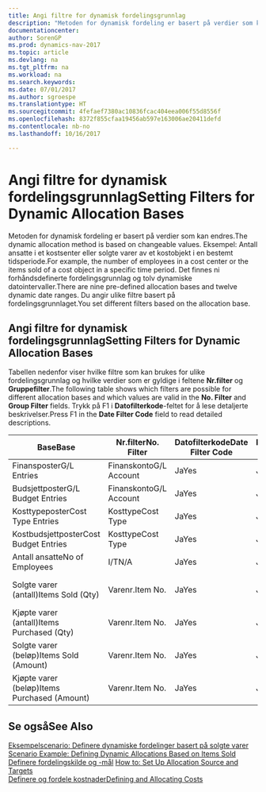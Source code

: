 ```yaml
---
title: Angi filtre for dynamisk fordelingsgrunnlag
description: "Metoden for dynamisk fordeling er basert på verdier som kan endres. Eksempel: Antall ansatte i et kostsenter eller solgte varer av et kostobjekt i en bestemt tidsperiode. Det finnes ni forhåndsdefinerte fordelingsgrunnlag og tolv dynamiske datointervaller. Du angir ulike filtre basert på fordelingsgrunnlaget."
documentationcenter: 
author: SorenGP
ms.prod: dynamics-nav-2017
ms.topic: article
ms.devlang: na
ms.tgt_pltfrm: na
ms.workload: na
ms.search.keywords: 
ms.date: 07/01/2017
ms.author: sgroespe
ms.translationtype: HT
ms.sourcegitcommit: 4fefaef7380ac10836fcac404eea006f55d8556f
ms.openlocfilehash: 8372f855cfaa19456ab597e163006ae20411defd
ms.contentlocale: nb-no
ms.lasthandoff: 10/16/2017

---
```

# <a name="setting-filters-for-dynamic-allocation-bases"></a><span data-ttu-id="30263-106">Angi filtre for dynamisk fordelingsgrunnlag</span><span class="sxs-lookup"><span data-stu-id="30263-106">Setting Filters for Dynamic Allocation Bases</span></span>
<span data-ttu-id="30263-107">Metoden for dynamisk fordeling er basert på verdier som kan endres.</span><span class="sxs-lookup"><span data-stu-id="30263-107">The dynamic allocation method is based on changeable values.</span></span> <span data-ttu-id="30263-108">Eksempel: Antall ansatte i et kostsenter eller solgte varer av et kostobjekt i en bestemt tidsperiode.</span><span class="sxs-lookup"><span data-stu-id="30263-108">For example, the number of employees in a cost center or the items sold of a cost object in a specific time period.</span></span> <span data-ttu-id="30263-109">Det finnes ni forhåndsdefinerte fordelingsgrunnlag og tolv dynamiske datointervaller.</span><span class="sxs-lookup"><span data-stu-id="30263-109">There are nine pre-defined allocation bases and twelve dynamic date ranges.</span></span> <span data-ttu-id="30263-110">Du angir ulike filtre basert på fordelingsgrunnlaget.</span><span class="sxs-lookup"><span data-stu-id="30263-110">You set different filters based on the allocation base.</span></span>  

## <a name="setting-filters-for-dynamic-allocation-bases"></a><span data-ttu-id="30263-111">Angi filtre for dynamisk fordelingsgrunnlag</span><span class="sxs-lookup"><span data-stu-id="30263-111">Setting Filters for Dynamic Allocation Bases</span></span>  
 <span data-ttu-id="30263-112">Tabellen nedenfor viser hvilke filtre som kan brukes for ulike fordelingsgrunnlag og hvilke verdier som er gyldige i feltene **Nr.filter** og **Gruppefilter**.</span><span class="sxs-lookup"><span data-stu-id="30263-112">The following table shows which filters are possible for different allocation bases and which values are valid in the **No. Filter** and **Group Filter** fields.</span></span> <span data-ttu-id="30263-113">Trykk på F1 i **Datofilterkode**-feltet for å lese detaljerte beskrivelser.</span><span class="sxs-lookup"><span data-stu-id="30263-113">Press F1 in the **Date Filter Code** field to read detailed descriptions.</span></span>  

|<span data-ttu-id="30263-114">**Base**</span><span class="sxs-lookup"><span data-stu-id="30263-114">**Base**</span></span>|<span data-ttu-id="30263-115">**Nr.filter**</span><span class="sxs-lookup"><span data-stu-id="30263-115">**No. Filter**</span></span>|<span data-ttu-id="30263-116">**Datofilterkode**</span><span class="sxs-lookup"><span data-stu-id="30263-116">**Date Filter Code**</span></span>|<span data-ttu-id="30263-117">**Kostsenterfilter**</span><span class="sxs-lookup"><span data-stu-id="30263-117">**Cost Center Filter**</span></span>|<span data-ttu-id="30263-118">**Kostobjektfilter**</span><span class="sxs-lookup"><span data-stu-id="30263-118">**Cost Object Filter**</span></span>|<span data-ttu-id="30263-119">**Gruppefilter**</span><span class="sxs-lookup"><span data-stu-id="30263-119">**Group Filter**</span></span>|  
|--------------|----------------------------------------|----------------------------------------------|------------------------------------------------|------------------------------------------------|------------------------------------------|  
|<span data-ttu-id="30263-120">Finansposter</span><span class="sxs-lookup"><span data-stu-id="30263-120">G/L Entries</span></span>|<span data-ttu-id="30263-121">Finanskonto</span><span class="sxs-lookup"><span data-stu-id="30263-121">G/L Account</span></span>|<span data-ttu-id="30263-122">Ja</span><span class="sxs-lookup"><span data-stu-id="30263-122">Yes</span></span>|<span data-ttu-id="30263-123">Ja</span><span class="sxs-lookup"><span data-stu-id="30263-123">Yes</span></span>|<span data-ttu-id="30263-124">Ja</span><span class="sxs-lookup"><span data-stu-id="30263-124">Yes</span></span>|<span data-ttu-id="30263-125">I/T</span><span class="sxs-lookup"><span data-stu-id="30263-125">N/A</span></span>|  
|<span data-ttu-id="30263-126">Budsjettposter</span><span class="sxs-lookup"><span data-stu-id="30263-126">G/L Budget Entries</span></span>|<span data-ttu-id="30263-127">Finanskonto</span><span class="sxs-lookup"><span data-stu-id="30263-127">G/L Account</span></span>|<span data-ttu-id="30263-128">Ja</span><span class="sxs-lookup"><span data-stu-id="30263-128">Yes</span></span>|<span data-ttu-id="30263-129">Ja</span><span class="sxs-lookup"><span data-stu-id="30263-129">Yes</span></span>|<span data-ttu-id="30263-130">Ja</span><span class="sxs-lookup"><span data-stu-id="30263-130">Yes</span></span>|<span data-ttu-id="30263-131">Budsjettnavn</span><span class="sxs-lookup"><span data-stu-id="30263-131">G/L Budget Name</span></span>|  
|<span data-ttu-id="30263-132">Kosttypeposter</span><span class="sxs-lookup"><span data-stu-id="30263-132">Cost Type Entries</span></span>|<span data-ttu-id="30263-133">Kosttype</span><span class="sxs-lookup"><span data-stu-id="30263-133">Cost Type</span></span>|<span data-ttu-id="30263-134">Ja</span><span class="sxs-lookup"><span data-stu-id="30263-134">Yes</span></span>|<span data-ttu-id="30263-135">Ja</span><span class="sxs-lookup"><span data-stu-id="30263-135">Yes</span></span>|<span data-ttu-id="30263-136">Ja</span><span class="sxs-lookup"><span data-stu-id="30263-136">Yes</span></span>|<span data-ttu-id="30263-137">I/T</span><span class="sxs-lookup"><span data-stu-id="30263-137">N/A</span></span>|  
|<span data-ttu-id="30263-138">Kostbudsjettposter</span><span class="sxs-lookup"><span data-stu-id="30263-138">Cost Budget Entries</span></span>|<span data-ttu-id="30263-139">Kosttype</span><span class="sxs-lookup"><span data-stu-id="30263-139">Cost Type</span></span>|<span data-ttu-id="30263-140">Ja</span><span class="sxs-lookup"><span data-stu-id="30263-140">Yes</span></span>|<span data-ttu-id="30263-141">Ja</span><span class="sxs-lookup"><span data-stu-id="30263-141">Yes</span></span>|<span data-ttu-id="30263-142">Ja</span><span class="sxs-lookup"><span data-stu-id="30263-142">Yes</span></span>|<span data-ttu-id="30263-143">Budsjettnavn</span><span class="sxs-lookup"><span data-stu-id="30263-143">Budget Name</span></span>|  
|<span data-ttu-id="30263-144">Antall ansatte</span><span class="sxs-lookup"><span data-stu-id="30263-144">No of Employees</span></span>|<span data-ttu-id="30263-145">I/T</span><span class="sxs-lookup"><span data-stu-id="30263-145">N/A</span></span>|<span data-ttu-id="30263-146">Ja</span><span class="sxs-lookup"><span data-stu-id="30263-146">Yes</span></span>|<span data-ttu-id="30263-147">Ja</span><span class="sxs-lookup"><span data-stu-id="30263-147">Yes</span></span>|<span data-ttu-id="30263-148">Ja</span><span class="sxs-lookup"><span data-stu-id="30263-148">Yes</span></span>|<span data-ttu-id="30263-149">I/T</span><span class="sxs-lookup"><span data-stu-id="30263-149">N/A</span></span>|  
|<span data-ttu-id="30263-150">Solgte varer (antall)</span><span class="sxs-lookup"><span data-stu-id="30263-150">Items Sold (Qty)</span></span>|<span data-ttu-id="30263-151">Varenr.</span><span class="sxs-lookup"><span data-stu-id="30263-151">Item No.</span></span>|<span data-ttu-id="30263-152">Ja</span><span class="sxs-lookup"><span data-stu-id="30263-152">Yes</span></span>|<span data-ttu-id="30263-153">Ja</span><span class="sxs-lookup"><span data-stu-id="30263-153">Yes</span></span>|<span data-ttu-id="30263-154">Ja</span><span class="sxs-lookup"><span data-stu-id="30263-154">Yes</span></span>|<span data-ttu-id="30263-155">Bokføringsgruppe - lager</span><span class="sxs-lookup"><span data-stu-id="30263-155">Inventory Posting Group</span></span>|  
|<span data-ttu-id="30263-156">Kjøpte varer (antall)</span><span class="sxs-lookup"><span data-stu-id="30263-156">Items Purchased (Qty)</span></span>|<span data-ttu-id="30263-157">Varenr.</span><span class="sxs-lookup"><span data-stu-id="30263-157">Item No.</span></span>|<span data-ttu-id="30263-158">Ja</span><span class="sxs-lookup"><span data-stu-id="30263-158">Yes</span></span>|<span data-ttu-id="30263-159">Ja</span><span class="sxs-lookup"><span data-stu-id="30263-159">Yes</span></span>|<span data-ttu-id="30263-160">Ja</span><span class="sxs-lookup"><span data-stu-id="30263-160">Yes</span></span>|<span data-ttu-id="30263-161">Bokføringsgruppe - lager</span><span class="sxs-lookup"><span data-stu-id="30263-161">Inventory Posting Group</span></span>|  
|<span data-ttu-id="30263-162">Solgte varer (beløp)</span><span class="sxs-lookup"><span data-stu-id="30263-162">Items Sold (Amount)</span></span>|<span data-ttu-id="30263-163">Varenr.</span><span class="sxs-lookup"><span data-stu-id="30263-163">Item No.</span></span>|<span data-ttu-id="30263-164">Ja</span><span class="sxs-lookup"><span data-stu-id="30263-164">Yes</span></span>|<span data-ttu-id="30263-165">Ja</span><span class="sxs-lookup"><span data-stu-id="30263-165">Yes</span></span>|<span data-ttu-id="30263-166">Ja</span><span class="sxs-lookup"><span data-stu-id="30263-166">Yes</span></span>|<span data-ttu-id="30263-167">Bokføringsgruppe - lager</span><span class="sxs-lookup"><span data-stu-id="30263-167">Inventory Posting Group</span></span>|  
|<span data-ttu-id="30263-168">Kjøpte varer (beløp)</span><span class="sxs-lookup"><span data-stu-id="30263-168">Items Purchased (Amount)</span></span>|<span data-ttu-id="30263-169">Varenr.</span><span class="sxs-lookup"><span data-stu-id="30263-169">Item No.</span></span>|<span data-ttu-id="30263-170">Ja</span><span class="sxs-lookup"><span data-stu-id="30263-170">Yes</span></span>|<span data-ttu-id="30263-171">Ja</span><span class="sxs-lookup"><span data-stu-id="30263-171">Yes</span></span>|<span data-ttu-id="30263-172">Ja</span><span class="sxs-lookup"><span data-stu-id="30263-172">Yes</span></span>|<span data-ttu-id="30263-173">Bokføringsgruppe - lager</span><span class="sxs-lookup"><span data-stu-id="30263-173">Inventory Posting Group</span></span>|  

## <a name="see-also"></a><span data-ttu-id="30263-174">Se også</span><span class="sxs-lookup"><span data-stu-id="30263-174">See Also</span></span>  
 <span data-ttu-id="30263-175">[Eksempelscenario: Definere dynamiske fordelinger basert på solgte varer](finance-scenario-example-defining-dynamic-allocations-based-on-items-sold.md) </span><span class="sxs-lookup"><span data-stu-id="30263-175">[Scenario Example: Defining Dynamic Allocations Based on Items Sold](finance-scenario-example-defining-dynamic-allocations-based-on-items-sold.md) </span></span>  
 <span data-ttu-id="30263-176">[Definere fordelingskilde og -mål](finance-how-to-set-up-allocation-source-and-targets.md) </span><span class="sxs-lookup"><span data-stu-id="30263-176">[How to: Set Up Allocation Source and Targets](finance-how-to-set-up-allocation-source-and-targets.md) </span></span>  
 [<span data-ttu-id="30263-177">Definere og fordele kostnader</span><span class="sxs-lookup"><span data-stu-id="30263-177">Defining and Allocating Costs</span></span>](finance-define-and-allocate-costs.md)

